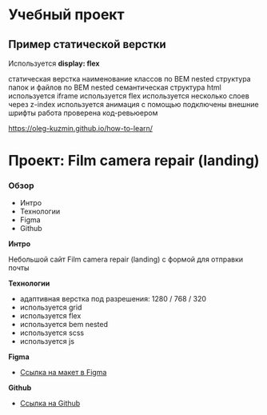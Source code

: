 # Учебный проект
## Пример статической верстки
Используется **display: flex**

статическая верстка
наименование классов по BEM nested
структура папок и файлов по BEM nested
семантическая структура html
используется iframe
используется flex
используется несколько слоев через z-index
используется анимация с помощью
подключены внешние шрифты
работа проверена код-ревьюером

https://oleg-kuzmin.github.io/how-to-learn/


# Проект: Film camera repair (landing)

### Обзор
* Интро
* Технологии
* Figma
* Github

**Интро**

Небольшой сайт Film camera repair (landing) с формой для отправки почты

**Технологии**
* адаптивная верстка под разрешения: 1280 / 768 / 320
* используется grid
* используется flex
* используется bem nested
* используется scss
* используется js

**Figma**

* [Ссылка на макет в Figma](https://www.figma.com/file/G3UWFlQmNtNs67751YiDH2/Month-of-Landings?node-id=2%3A3)

**Github**

* [Ссылка на Github](https://alex-dust.github.io/film-camera-repair/)
